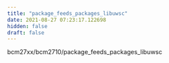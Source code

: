 ```yaml
---
title: "package_feeds_packages_libuwsc"
date: 2021-08-27 07:23:17.122698
hidden: false
draft: false
---
```


bcm27xx/bcm2710/package_feeds_packages_libuwsc

